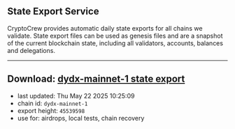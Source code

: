## State Export Service
CryptoCrew provides automatic daily state exports for all chains we validate. State export files can be used as genesis files and are a snapshot of the current blockchain state, including all validators, accounts, balances and delegations.

---
**Download: [dydx-mainnet-1 state export](https://dl-tyo.ccvalidators.com/SERVICE/dydx/dydx-mainnet-1_export_45539598.json)**
---

- last updated: Thu May 22 2025 10:25:09
- chain id: `dydx-mainnet-1`
- export height: `45539598`
- use for: airdrops, local tests, chain recovery
